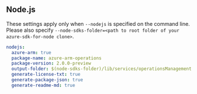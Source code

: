 ## Node.js

These settings apply only when `--nodejs` is specified on the command line.
Please also specify `--node-sdks-folder=<path to root folder of your azure-sdk-for-node clone>`.

``` yaml $(nodejs)
nodejs:
  azure-arm: true
  package-name: azure-arm-operations
  package-version: 2.0.0-preview
  output-folder: $(node-sdks-folder)/lib/services/operationsManagement
  generate-license-txt: true
  generate-package-json: true
  generate-readme-md: true
```
